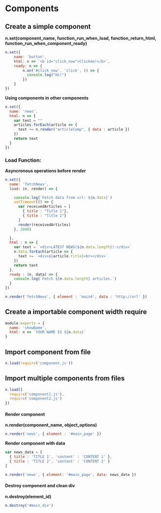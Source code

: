 # Components

## Create a simple component

**n.set\(component\_name, function\_run\_when\_load, function\_return\_html, function\_run\_when\_component\_ready\)**

```javascript
n.set({
    name: 'button',
    html: n => `<b id="click_now">Clickme!</b>`,
    ready: n => {
        n.on('#click_now', 'click', () => {
          console.log("Hi!")
        })
    }
})
```

**Using components in other components**

```javascript
n.set({
  name: 'news',
  html: n => {
    var text = ""
    articles.forEach(article => {
      text += n.render("articleComp", { data : article })
    })
    return text
  }
})
```

### Load Function:

**Asyncronous operations before render**

```javascript
n.set({
  name: 'fetchNews',
  load: (n, render) => {

    console.log(`Fetch data from url: ${n.data}`)
    setTimeout(() => {
      var receivedArticles = [
        { title : "Title 1"},
        { title : "Title 2"}
      ]
      render(receivedArticles)
    }, 2000)

  },
  html : n => {
    var text = `<div>LATEST NEWS(${n.data.length}):</div>`
    n.data.forEach(article => {
      text += `<div>${article.title}<br></div>`
    })
    return text
  },
  ready : (n, data) => {
    console.log(`Fetch ${n.data.length} articles.`)
  }
})

n.render('fetchNews', { element : 'main4', data : 'http://url' })
```

## Create a importable component width require

```javascript
module.exports = {
  name: 'showName',
  html: n => `YOUR NAME IS ${n.data}`
}
```

## Import component from file

```javascript
n.load(require('component.js'))
```

## Import multiple components from files

```javascript
n.load([
  require('component1.js'),
  require('component2.js')
})
```

#### Render component

**n.render\(component\_name, object\_options\)**

```javascript
n.render('news', { element : '#main_page' })
```

**Render component with data**

```javascript
var news_data = [
  { title : 'TITLE 1', 'content' : 'CONTENT 1' },
  { title : 'TITLE 2', 'content' : 'CONTENT 2' }
]

n.render('news', { element: '#main_page', data: news_data })
```

#### Destroy component and clean div

**n.destroy\(element\_id\)**

```javascript
n.destroy('#main_div')
```

